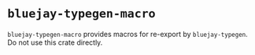 # `bluejay-typegen-macro`

`bluejay-typegen-macro` provides macros for re-export by `bluejay-typegen`. Do not use this crate directly.
